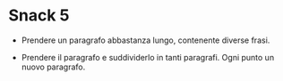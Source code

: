 # Snack 5

- Prendere un paragrafo abbastanza lungo, contenente diverse frasi. 

- Prendere il paragrafo e suddividerlo in tanti paragrafi. 
Ogni punto un nuovo paragrafo.